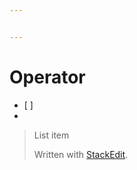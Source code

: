 ```yaml
---


---
```


<h1 id="operator">Operator</h1>
<ul>
<li>[ ]</li>
<li></li>
</ul>
<blockquote>
<p>List item</p>
<p>Written with <a href="https://stackedit.io/">StackEdit</a>.</p>
</blockquote>

